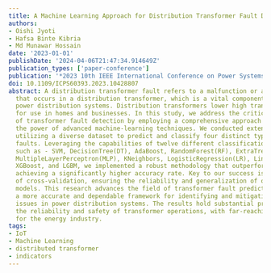 ```yaml
---
title: A Machine Learning Approach for Distribution Transformer Fault Detection
authors:
- Oishi Jyoti
- Hafsa Binte Kibria
- Md Munawar Hossain
date: '2023-01-01'
publishDate: '2024-04-06T21:47:34.914649Z'
publication_types: ['paper-conference']
publication: '*2023 10th IEEE International Conference on Power Systems, ICPS 2023*'
doi: 10.1109/ICPS60393.2023.10428807
abstract: A distribution transformer fault refers to a malfunction or abnormal condition
  that occurs in a distribution transformer, which is a vital component in electrical
  power distribution systems. Distribution transformers lower high transmission voltage
  for use in homes and businesses. In this study, we address the critical challenge
  of transformer fault detection by employing a comprehensive approach that harnesses
  the power of advanced machine-learning techniques. We conducted extensive experiments
  utilizing a diverse dataset to predict and classify four distinct types of transformer
  faults. Leveraging the capabilities of twelve different classification algorithms,
  such as - SVM, DecisionTree(DT), AdaBoost, RandomForest(RF), ExtraTrees(ET), GradientBoosting(GB),
  MultipleLayerPerceptron(MLP), KNeighbors, LogisticRegression(LR), LinearDiscriminantAnalysis,
  XGBoost, and LGBM, we implemented a robust methodology that outperformed prior results,
  achieving a significantly higher accuracy rate. Key to our success is the integration
  of cross-validation, ensuring the reliability and generalization of our predictive
  models. This research advances the field of transformer fault prediction, offering
  a more accurate and dependable framework for identifying and mitigating critical
  issues in power distribution systems. The results hold substantial promise for enhancing
  the reliability and safety of transformer operations, with far-reaching implications
  for the energy industry.
tags:
- IoT
- Machine Learning
- distributed transformer
- indicators
---
```

